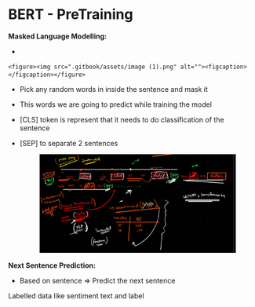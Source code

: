 # BERT - PreTraining

**Masked Language Modelling:**

*

    <figure><img src=".gitbook/assets/image (1).png" alt=""><figcaption></figcaption></figure>
* Pick any random words in inside the sentence and mask it
* This words we are going to predict while training the model
* \[CLS]  token is represent that it needs to do classification of the sentence
*   \[SEP] to separate 2 sentences

    <figure><img src=".gitbook/assets/image (2).png" alt=""><figcaption></figcaption></figure>

**Next Sentence Prediction:**

* Based on sentence ⇒ Predict the next sentence



Labelled data like sentiment text and label
